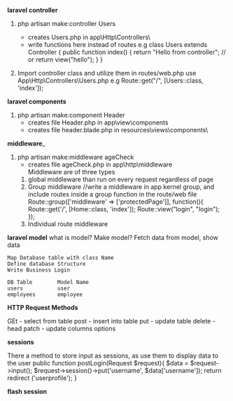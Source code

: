 __laravel controller__
1. php artisan make:controller Users
    - creates Users.php in app\Http\Controllers\
    - write functions here instead of routes
    e.g class Users extends Controller 
    {
        public function index()
        {
            return "Hello from controller"; // or 
            return view("hello");
        }
    }

2. Import controller class and utilize them in routes/web.php
use App\Http\Controllers\Users.php
e.g Route::get("/", [Users::class, 'index']);

__laravel components__
1. php artisan make:component Header
    - creates file Header.php in app\view\components
    - creates file header.blade.php in resources\views\components\

__middleware___
1. php artisan make:middleware ageCheck
    - creates file ageCheck.php in app\http\middleware\
Middleware are of three types
   1. global middleware than run on every request regardless of page
   2. Group middleware
        //write a middleware in app kernel group, and include routes inside a group function in the route/web file
        Route::group(['middleware' => ['protectedPage']], function(){
        Route::get('/', [Home::class, 'index']);
        Route::view("login", "login");
        });
   3. Individual route middleware

__laravel model__
what is model? Make model? Fetch data from model, show data


    Map Database table with class Name
    Define database Structure
    Write Business Login

    DB Table        Model Name
    users           user
    employees       employee

__HTTP Request Methods__

GEt - select from table
post - insert into table
put - update table
delete - 
head
patch - update columns
options

__sessions__

There a method to store input as sessions, as use them to display data to the user
public function postLogin(Request $request){
        $data = $request->input();
        $request->session()->put('username', $data['username']);
        return redirect ('userprofile');
    }

__flash session__


